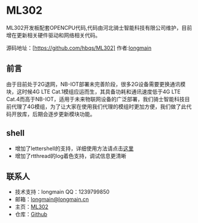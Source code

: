 # ML302
ML302开发板配套OPENCPU代码,代码由河北骑士智能科技有限公司维护，目前增在更新相关硬件驱动和网络相关代码。

源码地址：[https://github.com/hbqs/ML302] 作者:[longmain](https://github.com/hbqs)

## 前言
由于目前处于2G退网，NB-IOT部署未完善阶段，很多2G设备需要更换通讯模块，这时候4G LTE Cat.1模组应运而生，其具备功耗和通讯速度低于4G LTE Cat.4而高于NB-IOT，适用于未来物联网设备的广泛部署，我们骑士智能科技目前代理了4G模组，为了让大家在使用我们代理的模组时更加方便，我们做了此代码开放库，后期会逐步更新模块功能。

## shell
- 增加了lettershell的支持，详细使用方法请点击[这里](doc/shell_usage.MD)
- 增加了rtthread的log着色支持，调试信息更清晰

## 联系人

* 技术支持：longmain	QQ：1239799850
* 邮箱：[longmain@longmain.cn](mailto:longmain@longmain.cn)
* 主页：[ML302](https://github.com/hbqs/ML302)
* 仓库：[Github](https://github.com/hbqs)

